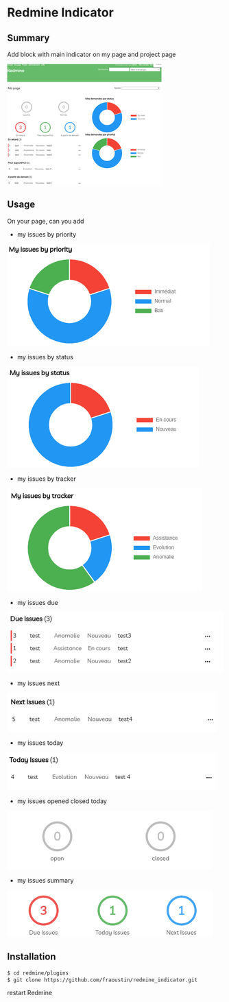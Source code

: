 # Redmine Indicator

## Summary

Add block with main indicator on my page and project page

![custom-field](screenshots/1.png "My page")

## Usage

On your page, can you add

- my issues by priority

![custom-field](screenshots/2.png "My page")

- my issues by status

![custom-field](screenshots/3.png "My page")

- my issues by tracker

![custom-field](screenshots/4.png "My page")

- my issues due

![custom-field](screenshots/5.png "My page")

- my issues next

![custom-field](screenshots/6.png "My page")

- my issues today

![custom-field](screenshots/7.png "My page")

- my issues opened closed today

![custom-field](screenshots/8.png "My page")

- my issues summary

![custom-field](screenshots/9.png "My page")


## Installation

```
$ cd redmine/plugins
$ git clone https://github.com/fraoustin/redmine_indicator.git
```

restart Redmine
